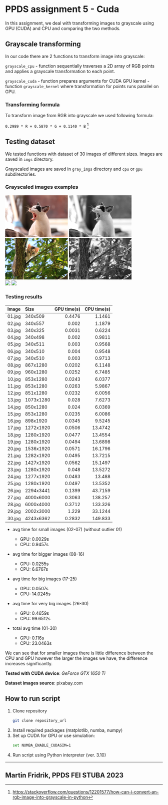 # PPDS assignment 5 - Cuda
In this assignment, we deal with transforming images to grayscale
using GPU (CUDA) and CPU and comparing the two methods.

## Grayscale transforming
In our code there are 2 functions to transform image into grayscale:

`grayscale_cpu` - function sequentially traverses a 2D array of RGB points and applies a grayscale transformation to each point.

`grayscale_cuda` - function prepares arguments for CUDA GPU kernel - function `grayscale_kernel` where transformation for points runs parallel on GPU.
### Transforming formula
To transform image from RGB into grayscale we used following formula:

`0.2989 * R + 0.5870 * G + 0.1140 * B` [^1]
## Testing dataset
We tested functions with dataset of 30 images of different sizes. Images are saved in `imgs` directory.

Grayscaled images are saved in `gray_imgs` directory and `cpu` or `gpu` subdirectories.

### Grayscaled images examples
<img src="imgs/15.jpg" width="200"/>
<img src="gray_imgs/gpu/15.jpg" width="200"/><br />

<img src="imgs/11.jpg" width="200"/>
<img src="gray_imgs/gpu/11.jpg" width="200"/><br />

<img src="imgs/30.jpg" width="200"/>
<img src="gray_imgs/gpu/30.jpg" width="200"/><br />


### Testing results

| Image   | Size      | GPU time(s) | CPU time(s) |
|:--------|:----------|------------:|------------:|
| 01.jpg  | 340x509   |      0.4476 |      1.1461 |
| 02.jpg  | 340x557   |       0.002 |      1.1879 |
| 03.jpg  | 340x325   |      0.0031 |      0.6224 |
| 04.jpg  | 340x498   |       0.002 |      0.9811 |
| 05.jpg  | 340x511   |       0.003 |      0.9568 |
| 06.jpg  | 340x510   |       0.004 |      0.9548 |
| 07.jpg  | 340x510   |       0.003 |      0.9713 |
| 08.jpg  | 867x1280  |      0.0202 |      6.1148 |
| 09.jpg  | 960x1280  |      0.0252 |      6.7485 |
| 10.jpg  | 853x1280  |      0.0243 |      6.0377 |
| 11.jpg  | 853x1280  |      0.0263 |      5.9867 |
| 12.jpg  | 851x1280  |      0.0232 |      6.0056 |
| 13.jpg  | 1073x1280 |       0.028 |      7.6273 |
| 14.jpg  | 850x1280  |       0.024 |      6.0369 |
| 15.jpg  | 853x1280  |      0.0235 |      6.0086 |
| 16.jpg  | 898x1920  |      0.0345 |      9.5245 |
| 17.jpg  | 1272x1920 |      0.0506 |     13.4742 |
| 18.jpg  | 1280x1920 |      0.0477 |     13.4554 |
| 19.jpg  | 1280x1920 |      0.0494 |     13.6898 |
| 20.jpg  | 1536x1920 |      0.0571 |     16.1796 |
| 21.jpg  | 1282x1920 |      0.0495 |     13.7215 |
| 22.jpg  | 1427x1920 |      0.0562 |     15.1497 |
| 23.jpg  | 1280x1920 |       0.048 |     13.5272 |
| 24.jpg  | 1277x1920 |      0.0483 |      13.488 |
| 25.jpg  | 1280x1920 |      0.0497 |     13.5352 |
| 26.jpg  | 2294x3441 |      0.1399 |     43.7159 |
| 27.jpg  | 4000x6000 |      0.3063 |     138.257 |
| 28.jpg  | 6000x4000 |      0.3712 |     133.326 |
| 29.jpg  | 2002x3000 |       1.229 |     33.1244 |
| 30.jpg  | 4243x6362 |      0.2832 |     149.833 |

- avg time for small images (02-07) (without outlier 01)
  - GPU: 0.0029s
  - CPU: 0.9457s


- avg time for bigger images (08-16)
  - GPU: 0.0255s
  - CPU: 6.6767s


- avg time for big images (17-25)
  - GPU: 0.0507s
  - CPU: 14.0245s


- avg time for very big images (26-30)
  - GPU: 0.4659s
  - CPU: 99.6512s


- total avg time (01-30)
  - GPU: 0.116s
  - CPU: 23.0463s


We can see that for smaller images there is little difference between the CPU and GPU however the larger the images we have, the difference increases significantly.

**Tested with CUDA device**: _GeForce GTX 1650 Ti_

**Dataset images source**: pixabay.com

## How to run script
1. Clone repository
   ```sh
   git clone repository_url
   ```
2. Install required packages (matplotlib, numba, numpy)
3. Set up CUDA for GPU or use simulation:
   ```sh
   set NUMBA_ENABLE_CUDASIM=1
   ```
4. Run script using Python interpreter (ver. 3.10)

---
Martin Fridrik, PPDS FEI STUBA
2023
---

[^1]: https://stackoverflow.com/questions/12201577/how-can-i-convert-an-rgb-image-into-grayscale-in-python